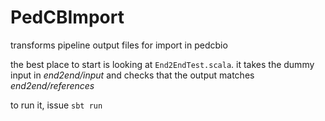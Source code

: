 # PedCBImport

transforms pipeline output files for import in pedcbio

the best place to start is looking at `End2EndTest.scala`. it takes the dummy input in _end2end/input_ and checks that the output matches _end2end/references_

to run it, issue `sbt run`

